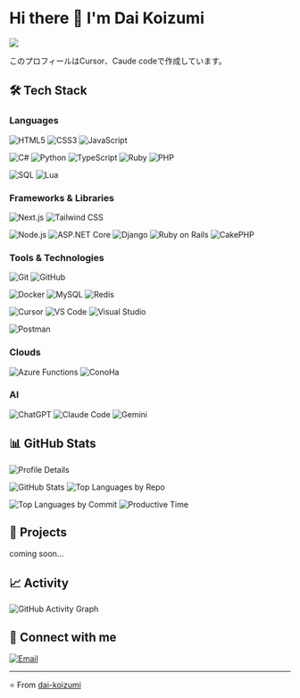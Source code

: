 # Hi there 👋 I'm Dai Koizumi

![](https://komarev.com/ghpvc/?username=dai-koizumi&color=blue&style=flat-square&label=PROFILE+VIEWS)

このプロフィールはCursor、Caude codeで作成しています。

## 🛠️ Tech Stack

### Languages
![HTML5](https://img.shields.io/badge/-HTML5-E34F26?style=flat-square&logo=HTML5&logoColor=white)
![CSS3](https://img.shields.io/badge/-CSS3-1572B6?style=flat-square&logo=CSS3&logoColor=white)
![JavaScript](https://img.shields.io/badge/-JavaScript-F7DF1E?style=flat-square&logo=JavaScript&logoColor=black)

![C#](https://img.shields.io/badge/-C%23-239120?style=flat-square&logo=C%23&logoColor=white)
![Python](https://img.shields.io/badge/-Python-3776AB?style=flat-square&logo=Python&logoColor=white)
![TypeScript](https://img.shields.io/badge/-TypeScript-3178C6?style=flat-square&logo=TypeScript&logoColor=white)
![Ruby](https://img.shields.io/badge/-Ruby-CC342D?style=flat-square&logo=Ruby&logoColor=white)
![PHP](https://img.shields.io/badge/-PHP-777BB4?style=flat-square&logo=PHP&logoColor=white)

![SQL](https://img.shields.io/badge/-SQL-4479A1?style=flat-square&logo=MySQL&logoColor=white)
![Lua](https://img.shields.io/badge/-Lua-2C2D72?style=flat-square&logo=Lua&logoColor=white)


### Frameworks & Libraries
![Next.js](https://img.shields.io/badge/-Next.js-000000?style=flat-square&logo=Next.js&logoColor=white)
![Tailwind CSS](https://img.shields.io/badge/-Tailwind%20CSS-38B2AC?style=flat-square&logo=Tailwind-CSS&logoColor=white)

![Node.js](https://img.shields.io/badge/-Node.js-339933?style=flat-square&logo=Node.js&logoColor=white)
![ASP.NET Core](https://img.shields.io/badge/-ASP.NET%20Core-512BD4?style=flat-square&logo=.NET&logoColor=white)
![Django](https://img.shields.io/badge/-Django-092E20?style=flat-square&logo=Django&logoColor=white)
![Ruby on Rails](https://img.shields.io/badge/-Ruby%20on%20Rails-CC0000?style=flat-square&logo=Ruby-on-Rails&logoColor=white)
![CakePHP](https://img.shields.io/badge/-CakePHP-D33C43?style=flat-square&logo=CakePHP&logoColor=white)

### Tools & Technologies
![Git](https://img.shields.io/badge/-Git-F05032?style=flat-square&logo=Git&logoColor=white)
![GitHub](https://img.shields.io/badge/-GitHub-181717?style=flat-square&logo=GitHub&logoColor=white)

![Docker](https://img.shields.io/badge/-Docker-2496ED?style=flat-square&logo=Docker&logoColor=white)
![MySQL](https://img.shields.io/badge/-MySQL-4479A1?style=flat-square&logo=MySQL&logoColor=white)
![Redis](https://img.shields.io/badge/-Redis-DC382D?style=flat-square&logo=Redis&logoColor=white)

![Cursor](https://img.shields.io/badge/-Cursor-000000?style=flat-square&logo=Cursor&logoColor=white)
![VS Code](https://img.shields.io/badge/-VS%20Code-007ACC?style=flat-square&logo=Visual%20Studio%20Code&logoColor=white)
![Visual Studio](https://img.shields.io/badge/-Visual%20Studio-5C2D91?style=flat-square&logo=Visual%20Studio&logoColor=white)

![Postman](https://img.shields.io/badge/-Postman-FF6C37?style=flat-square&logo=Postman&logoColor=white)

### Clouds
![Azure Functions](https://img.shields.io/badge/-Azure%20Functions-0062AD?style=flat-square&logo=Azure-Functions&logoColor=white)
![ConoHa](https://img.shields.io/badge/-ConoHa%20VPS-0066CC?style=flat-square&logo=ConoHa&logoColor=white)

### AI
![ChatGPT](https://img.shields.io/badge/-ChatGPT-412991?style=flat-square&logo=OpenAI&logoColor=white)
![Claude Code](https://img.shields.io/badge/-Claude%20Code-CD7F32?style=flat-square&logo=Anthropic&logoColor=white)
![Gemini](https://img.shields.io/badge/-Gemini-4285F4?style=flat-square&logo=Google&logoColor=white)

## 📊 GitHub Stats

![Profile Details](https://github-profile-summary-cards.vercel.app/api/cards/profile-details?username=dai-koizumi&theme=github_dark)

![GitHub Stats](https://github-profile-summary-cards.vercel.app/api/cards/stats?username=dai-koizumi&theme=github_dark)
![Top Languages by Repo](https://github-profile-summary-cards.vercel.app/api/cards/repos-per-language?username=dai-koizumi&theme=github_dark)

![Top Languages by Commit](https://github-profile-summary-cards.vercel.app/api/cards/most-commit-language?username=dai-koizumi&theme=github_dark)
![Productive Time](https://github-profile-summary-cards.vercel.app/api/cards/productive-time?username=dai-koizumi&theme=github_dark&utcOffset=9)

## 🌟 Projects

coming soon...

## 📈 Activity

![GitHub Activity Graph](https://github-readme-activity-graph.vercel.app/graph?username=dai-koizumi&theme=react-dark)

## 🤝 Connect with me

[![Email](https://img.shields.io/badge/-Email-D14836?style=flat-square&logo=Gmail&logoColor=white)](mailto:dai.koizumi@growvity.net)

---
⭐️ From [dai-koizumi](https://github.com/dai-koizumi)
